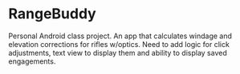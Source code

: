 # RangeBuddy

Personal Android class project. An app that calculates windage and elevation corrections for rifles w/optics.
Need to add logic for click adjustments, text view to display them and ability to display saved engagements.
